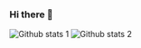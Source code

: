 ### Hi there 👋

<!--
**Kadiraydn01/Kadiraydn01** is a ✨ _special_ ✨ repository because its `README.md` (this file) appears on your GitHub profile.

Here are some ideas to get you started:

- 🔭 I’m currently working on e-commerce website
- 🌱 I’m currently learning Next.js 
- 🤔 I’m looking for help with Node.js backend
-->
![Github stats 1](https://github-readme-stats.vercel.app/api?username=Kadiraydn01&show_icons=true&theme=gradient) 
![Github stats 2](https://github-readme-stats.vercel.app/api?username=Kadiraydn01&show_icons=true&theme=radical)

